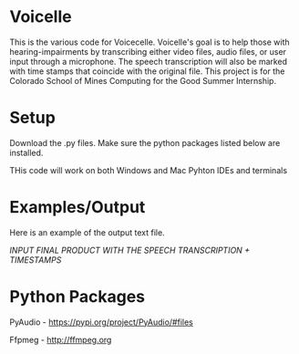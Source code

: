 # Voicelle
This is the various code for Voicecelle. Voicelle's goal is to help those with hearing-impairments by transcribing either video files, audio files, or user input through a microphone. The speech transcription will also be marked with time stamps that coincide with the original file. 
This project is for the Colorado School of Mines Computing for the Good Summer Internship. 

# Setup
Download the .py files. Make sure the python packages listed below are installed.

THis code will work on both Windows and Mac Pyhton IDEs and terminals

# Examples/Output
Here is an example of the output text file.

*INPUT FINAL PRODUCT WITH THE SPEECH TRANSCRIPTION + TIMESTAMPS*

# Python Packages
PyAudio - https://pypi.org/project/PyAudio/#files

Ffpmeg - http://ffmpeg.org

